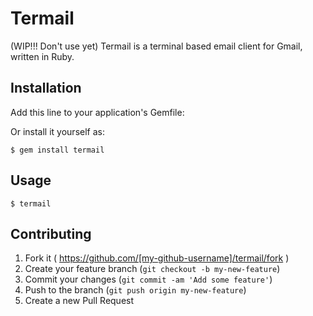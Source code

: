# Termail

(WIP!!! Don't use yet) Termail is a terminal based email client for Gmail, written in Ruby.

## Installation

Add this line to your application's Gemfile:

Or install it yourself as:

    $ gem install termail

## Usage

    $ termail

## Contributing

1. Fork it ( https://github.com/[my-github-username]/termail/fork )
2. Create your feature branch (`git checkout -b my-new-feature`)
3. Commit your changes (`git commit -am 'Add some feature'`)
4. Push to the branch (`git push origin my-new-feature`)
5. Create a new Pull Request
